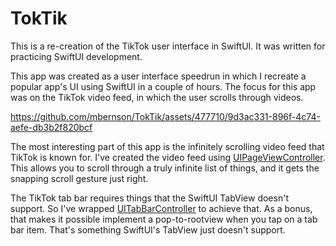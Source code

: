# TokTik

This is a re-creation of the TikTok user interface in SwiftUI. It was written for practicing SwiftUI development.

This app was created as a user interface speedrun in which I recreate a popular app's UI using SwiftUI in a couple of hours. The focus for this app was on the TikTok video feed, in which the user scrolls through videos.

https://github.com/mbernson/TokTik/assets/477710/9d3ac331-896f-4c74-aefe-db3b2f820bcf

The most interesting part of this app is the infinitely scrolling video feed that TikTok is known for. I've created the video feed using [UIPageViewController](https://developer.apple.com/documentation/uikit/uipageviewcontroller). This allows you to scroll through a truly infinite list of things, and it gets the snapping scroll gesture just right.

The TikTok tab bar requires things that the SwiftUI TabView doesn't support. So I've wrapped [UITabBarController](https://developer.apple.com/documentation/uikit/uitabbarcontroller) to achieve that. As a bonus, that makes it possible implement a pop-to-rootview when you tap on a tab bar item. That's something SwiftUI's TabView just doesn't support.
